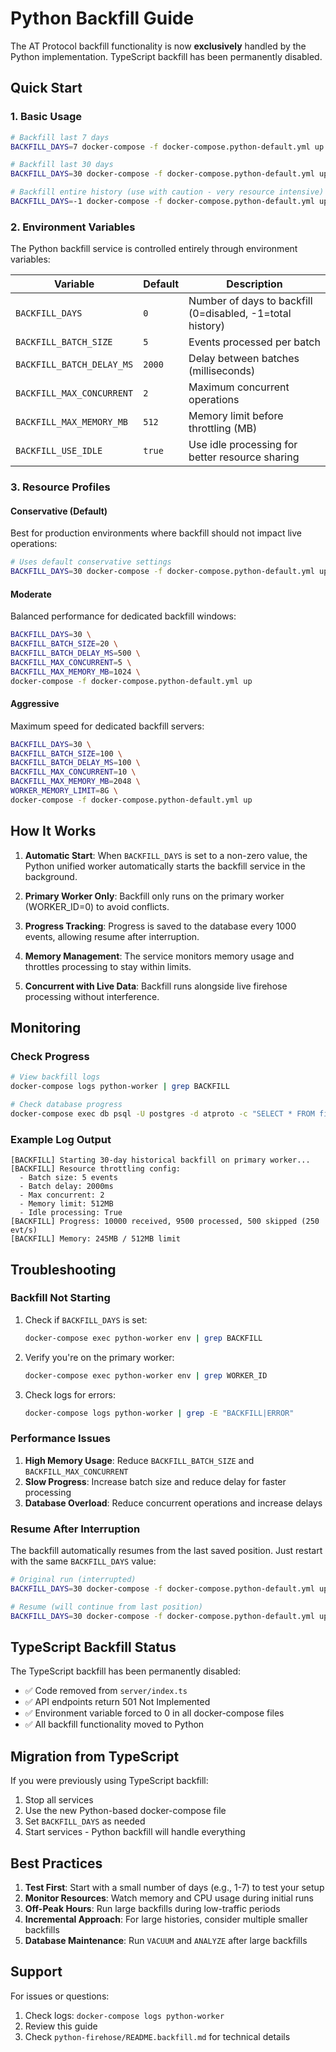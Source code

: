 # Python Backfill Guide

The AT Protocol backfill functionality is now **exclusively** handled by the Python implementation. TypeScript backfill has been permanently disabled.

## Quick Start

### 1. Basic Usage

```bash
# Backfill last 7 days
BACKFILL_DAYS=7 docker-compose -f docker-compose.python-default.yml up

# Backfill last 30 days
BACKFILL_DAYS=30 docker-compose -f docker-compose.python-default.yml up

# Backfill entire history (use with caution - very resource intensive)
BACKFILL_DAYS=-1 docker-compose -f docker-compose.python-default.yml up
```

### 2. Environment Variables

The Python backfill service is controlled entirely through environment variables:

| Variable | Default | Description |
|----------|---------|-------------|
| `BACKFILL_DAYS` | `0` | Number of days to backfill (0=disabled, -1=total history) |
| `BACKFILL_BATCH_SIZE` | `5` | Events processed per batch |
| `BACKFILL_BATCH_DELAY_MS` | `2000` | Delay between batches (milliseconds) |
| `BACKFILL_MAX_CONCURRENT` | `2` | Maximum concurrent operations |
| `BACKFILL_MAX_MEMORY_MB` | `512` | Memory limit before throttling (MB) |
| `BACKFILL_USE_IDLE` | `true` | Use idle processing for better resource sharing |

### 3. Resource Profiles

#### Conservative (Default)
Best for production environments where backfill should not impact live operations:
```bash
# Uses default conservative settings
BACKFILL_DAYS=30 docker-compose -f docker-compose.python-default.yml up
```

#### Moderate
Balanced performance for dedicated backfill windows:
```bash
BACKFILL_DAYS=30 \
BACKFILL_BATCH_SIZE=20 \
BACKFILL_BATCH_DELAY_MS=500 \
BACKFILL_MAX_CONCURRENT=5 \
BACKFILL_MAX_MEMORY_MB=1024 \
docker-compose -f docker-compose.python-default.yml up
```

#### Aggressive
Maximum speed for dedicated backfill servers:
```bash
BACKFILL_DAYS=30 \
BACKFILL_BATCH_SIZE=100 \
BACKFILL_BATCH_DELAY_MS=100 \
BACKFILL_MAX_CONCURRENT=10 \
BACKFILL_MAX_MEMORY_MB=2048 \
WORKER_MEMORY_LIMIT=8G \
docker-compose -f docker-compose.python-default.yml up
```

## How It Works

1. **Automatic Start**: When `BACKFILL_DAYS` is set to a non-zero value, the Python unified worker automatically starts the backfill service in the background.

2. **Primary Worker Only**: Backfill only runs on the primary worker (WORKER_ID=0) to avoid conflicts.

3. **Progress Tracking**: Progress is saved to the database every 1000 events, allowing resume after interruption.

4. **Memory Management**: The service monitors memory usage and throttles processing to stay within limits.

5. **Concurrent with Live Data**: Backfill runs alongside live firehose processing without interference.

## Monitoring

### Check Progress
```bash
# View backfill logs
docker-compose logs python-worker | grep BACKFILL

# Check database progress
docker-compose exec db psql -U postgres -d atproto -c "SELECT * FROM firehose_cursor WHERE service = 'backfill';"
```

### Example Log Output
```
[BACKFILL] Starting 30-day historical backfill on primary worker...
[BACKFILL] Resource throttling config:
  - Batch size: 5 events
  - Batch delay: 2000ms
  - Max concurrent: 2
  - Memory limit: 512MB
  - Idle processing: True
[BACKFILL] Progress: 10000 received, 9500 processed, 500 skipped (250 evt/s)
[BACKFILL] Memory: 245MB / 512MB limit
```

## Troubleshooting

### Backfill Not Starting

1. Check if `BACKFILL_DAYS` is set:
   ```bash
   docker-compose exec python-worker env | grep BACKFILL
   ```

2. Verify you're on the primary worker:
   ```bash
   docker-compose exec python-worker env | grep WORKER_ID
   ```

3. Check logs for errors:
   ```bash
   docker-compose logs python-worker | grep -E "BACKFILL|ERROR"
   ```

### Performance Issues

1. **High Memory Usage**: Reduce `BACKFILL_BATCH_SIZE` and `BACKFILL_MAX_CONCURRENT`
2. **Slow Progress**: Increase batch size and reduce delay for faster processing
3. **Database Overload**: Reduce concurrent operations and increase delays

### Resume After Interruption

The backfill automatically resumes from the last saved position. Just restart with the same `BACKFILL_DAYS` value:

```bash
# Original run (interrupted)
BACKFILL_DAYS=30 docker-compose -f docker-compose.python-default.yml up

# Resume (will continue from last position)
BACKFILL_DAYS=30 docker-compose -f docker-compose.python-default.yml up
```

## TypeScript Backfill Status

The TypeScript backfill has been permanently disabled:

- ✅ Code removed from `server/index.ts`
- ✅ API endpoints return 501 Not Implemented
- ✅ Environment variable forced to 0 in all docker-compose files
- ✅ All backfill functionality moved to Python

## Migration from TypeScript

If you were previously using TypeScript backfill:

1. Stop all services
2. Use the new Python-based docker-compose file
3. Set `BACKFILL_DAYS` as needed
4. Start services - Python backfill will handle everything

## Best Practices

1. **Test First**: Start with a small number of days (e.g., 1-7) to test your setup
2. **Monitor Resources**: Watch memory and CPU usage during initial runs
3. **Off-Peak Hours**: Run large backfills during low-traffic periods
4. **Incremental Approach**: For large histories, consider multiple smaller backfills
5. **Database Maintenance**: Run `VACUUM` and `ANALYZE` after large backfills

## Support

For issues or questions:
1. Check logs: `docker-compose logs python-worker`
2. Review this guide
3. Check `python-firehose/README.backfill.md` for technical details